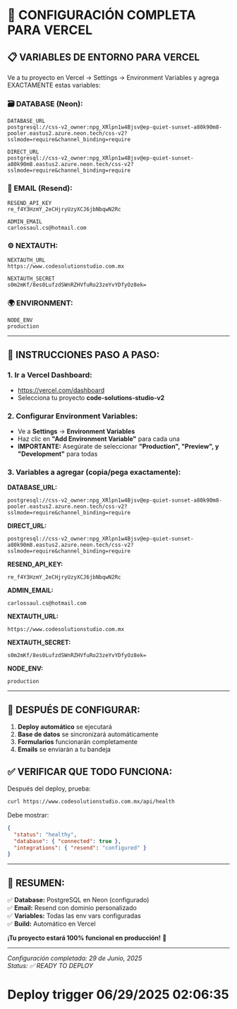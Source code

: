 # 🚀 CONFIGURACIÓN COMPLETA PARA VERCEL

## 📋 **VARIABLES DE ENTORNO PARA VERCEL**

Ve a tu proyecto en Vercel → Settings → Environment Variables y agrega EXACTAMENTE estas variables:

### **🗃️ DATABASE (Neon):**
```
DATABASE_URL
postgresql://css-v2_owner:npg_XRlpn1w4Bjsv@ep-quiet-sunset-a80k90m8-pooler.eastus2.azure.neon.tech/css-v2?sslmode=require&channel_binding=require
```

```
DIRECT_URL
postgresql://css-v2_owner:npg_XRlpn1w4Bjsv@ep-quiet-sunset-a80k90m8.eastus2.azure.neon.tech/css-v2?sslmode=require&channel_binding=require
```

### **🔑 EMAIL (Resend):**
```
RESEND_API_KEY
re_f4Y3HzmY_2eCHjryUzyXCJ6jbNbqwN2Rc
```

```
ADMIN_EMAIL
carlossaul.cs@hotmail.com
```

### **⚙️ NEXTAUTH:**
```
NEXTAUTH_URL
https://www.codesolutionstudio.com.mx
```

```
NEXTAUTH_SECRET
s0m2mKf/8es0LufzdSWnRZHVfuRo23zeYvYDfyOz8ek=
```

### **🌍 ENVIRONMENT:**
```
NODE_ENV
production
```

---

## 📝 **INSTRUCCIONES PASO A PASO:**

### **1. Ir a Vercel Dashboard:**
- https://vercel.com/dashboard
- Selecciona tu proyecto **code-solutions-studio-v2**

### **2. Configurar Environment Variables:**
- Ve a **Settings** → **Environment Variables**
- Haz clic en **"Add Environment Variable"** para cada una
- **IMPORTANTE:** Asegúrate de seleccionar **"Production", "Preview", y "Development"** para todas

### **3. Variables a agregar (copia/pega exactamente):**

**DATABASE_URL:**
```
postgresql://css-v2_owner:npg_XRlpn1w4Bjsv@ep-quiet-sunset-a80k90m8-pooler.eastus2.azure.neon.tech/css-v2?sslmode=require&channel_binding=require
```

**DIRECT_URL:**
```
postgresql://css-v2_owner:npg_XRlpn1w4Bjsv@ep-quiet-sunset-a80k90m8.eastus2.azure.neon.tech/css-v2?sslmode=require&channel_binding=require
```

**RESEND_API_KEY:**
```
re_f4Y3HzmY_2eCHjryUzyXCJ6jbNbqwN2Rc
```

**ADMIN_EMAIL:**
```
carlossaul.cs@hotmail.com
```

**NEXTAUTH_URL:**
```
https://www.codesolutionstudio.com.mx
```

**NEXTAUTH_SECRET:**
```
s0m2mKf/8es0LufzdSWnRZHVfuRo23zeYvYDfyOz8ek=
```

**NODE_ENV:**
```
production
```

---

## 🚀 **DESPUÉS DE CONFIGURAR:**

1. **Deploy automático** se ejecutará
2. **Base de datos** se sincronizará automáticamente  
3. **Formularios** funcionarán completamente
4. **Emails** se enviarán a tu bandeja

## ✅ **VERIFICAR QUE TODO FUNCIONA:**

Después del deploy, prueba:
```bash
curl https://www.codesolutionstudio.com.mx/api/health
```

Debe mostrar:
```json
{
  "status": "healthy",
  "database": { "connected": true },
  "integrations": { "resend": "configured" }
}
```

---

## 🎯 **RESUMEN:**

✅ **Database:** PostgreSQL en Neon (configurado)  
✅ **Email:** Resend con dominio personalizado  
✅ **Variables:** Todas las env vars configuradas  
✅ **Build:** Automático en Vercel  

**¡Tu proyecto estará 100% funcional en producción!** 🚀

---

*Configuración completada: 29 de Junio, 2025*  
*Status: ✅ READY TO DEPLOY*
# Deploy trigger 06/29/2025 02:06:35
